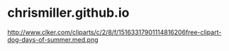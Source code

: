 # chrismiller.github.io
http://www.clker.com/cliparts/c/2/8/f/15163317901114816206free-clipart-dog-days-of-summer.med.png
